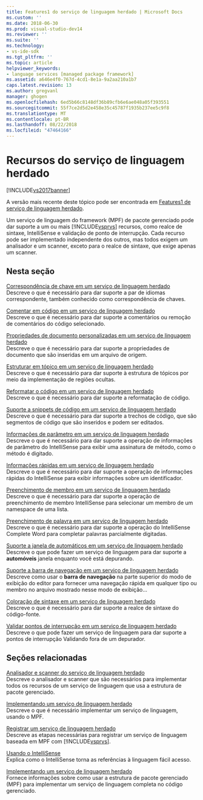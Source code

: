 ```yaml
---
title: Features1 do serviço de linguagem herdado | Microsoft Docs
ms.custom: ''
ms.date: 2018-06-30
ms.prod: visual-studio-dev14
ms.reviewer: ''
ms.suite: ''
ms.technology:
- vs-ide-sdk
ms.tgt_pltfrm: ''
ms.topic: article
helpviewer_keywords:
- language services [managed package framework]
ms.assetid: a646e4f0-767d-4cd1-8e1a-9a2aa210a1b7
caps.latest.revision: 13
ms.author: gregvanl
manager: ghogen
ms.openlocfilehash: 6ed5b66c8148df36b89cfb6e6ae048a05f393551
ms.sourcegitcommit: 55f7ce2d5d2e458e35c45787f1935b237ee5c9f8
ms.translationtype: MT
ms.contentlocale: pt-BR
ms.lasthandoff: 08/22/2018
ms.locfileid: "47464166"
---
```

# <a name="legacy-language-service-features"></a>Recursos do serviço de linguagem herdado
[!INCLUDE[vs2017banner](../../includes/vs2017banner.md)]

A versão mais recente deste tópico pode ser encontrada em [Features1 de serviço de linguagem herdado](https://docs.microsoft.com/visualstudio/extensibility/internals/legacy-language-service-features1).  
  
Um serviço de linguagem do framework (MPF) de pacote gerenciado pode dar suporte a um ou mais [!INCLUDE[vsprvs](../../includes/vsprvs-md.md)] recursos, como realce de sintaxe, IntelliSense e validação de ponto de interrupção. Cada recurso pode ser implementado independente dos outros, mas todos exigem um analisador e um scanner, exceto para o realce de sintaxe, que exige apenas um scanner.  
  
## <a name="in-this-section"></a>Nesta seção  
 [Correspondência de chave em um serviço de linguagem herdado](../../extensibility/internals/brace-matching-in-a-legacy-language-service.md)  
 Descreve o que é necessário para dar suporte a par de idiomas correspondente, também conhecido como correspondência de chaves.  
  
 [Comentar em código em um serviço de linguagem herdado](../../extensibility/internals/commenting-code-in-a-legacy-language-service.md)  
 Descreve o que é necessário para dar suporte a comentários ou remoção de comentários do código selecionado.  
  
 [Propriedades de documento personalizadas em um serviço de linguagem herdado](../../extensibility/internals/custom-document-properties-in-a-legacy-language-service.md)  
 Descreve o que é necessário para dar suporte a propriedades de documento que são inseridas em um arquivo de origem.  
  
 [Estruturar em tópico em um serviço de linguagem herdado](../../extensibility/internals/outlining-in-a-legacy-language-service.md)  
 Descreve o que é necessário para dar suporte à estrutura de tópicos por meio da implementação de regiões ocultas.  
  
 [Reformatar o código em um serviço de linguagem herdado](../../extensibility/internals/reformatting-code-in-a-legacy-language-service.md)  
 Descreve o que é necessário para dar suporte a reformatação de código.  
  
 [Suporte a snippets de código em um serviço de linguagem herdado](../../extensibility/internals/support-for-code-snippets-in-a-legacy-language-service.md)  
 Descreve o que é necessário para dar suporte a trechos de código, que são segmentos de código que são inseridos e podem ser editados.  
  
 [Informações de parâmetro em um serviço de linguagem herdado](../../extensibility/internals/parameter-info-in-a-legacy-language-service2.md)  
 Descreve o que é necessário para dar suporte a operação de informações de parâmetro do IntelliSense para exibir uma assinatura de método, como o método é digitado.  
  
 [Informações rápidas em um serviço de linguagem herdado](../../extensibility/internals/quick-info-in-a-legacy-language-service.md)  
 Descreve o que é necessário para dar suporte a operação de informações rápidas do IntelliSense para exibir informações sobre um identificador.  
  
 [Preenchimento de membro em um serviço de linguagem herdado](../../extensibility/internals/member-completion-in-a-legacy-language-service.md)  
 Descreve o que é necessário para dar suporte a operação de preenchimento de membro IntelliSense para selecionar um membro de um namespace de uma lista.  
  
 [Preenchimento de palavra em um serviço de linguagem herdado](../../extensibility/internals/word-completion-in-a-legacy-language-service.md)  
 Descreve o que é necessário para dar suporte a operação do IntelliSense Complete Word para completar palavras parcialmente digitadas.  
  
 [Suporte a janela de automáticos em um serviço de linguagem herdado](../../extensibility/internals/support-for-the-autos-window-in-a-legacy-language-service.md)  
 Descreve o que pode fazer um serviço de linguagem para dar suporte a **automóveis** janela enquanto você está depurando.  
  
 [Suporte a barra de navegação em um serviço de linguagem herdado](../../extensibility/internals/support-for-the-navigation-bar-in-a-legacy-language-service.md)  
 Descreve como usar o **barra de navegação** na parte superior do modo de exibição do editor para fornecer uma navegação rápida em qualquer tipo ou membro no arquivo mostrado nesse modo de exibição...  
  
 [Coloração de sintaxe em um serviço de linguagem herdado](../../extensibility/internals/syntax-colorizing-in-a-legacy-language-service.md)  
 Descreve o que é necessário para dar suporte a realce de sintaxe do código-fonte.  
  
 [Validar pontos de interrupção em um serviço de linguagem herdado](../../extensibility/internals/validating-breakpoints-in-a-legacy-language-service.md)  
 Descreve o que pode fazer um serviço de linguagem para dar suporte a pontos de interrupção Validando fora de um depurador.  
  
## <a name="related-sections"></a>Seções relacionadas  
 [Analisador e scanner do serviço de linguagem herdado](../../extensibility/internals/legacy-language-service-parser-and-scanner.md)  
 Descreve o analisador e scanner que são necessários para implementar todos os recursos de um serviço de linguagem que usa a estrutura de pacote gerenciado.  
  
 [Implementando um serviço de linguagem herdado](../../extensibility/internals/implementing-a-legacy-language-service2.md)  
 Descreve o que é necessário implementar um serviço de linguagem, usando o MPF.  
  
 [Registrar um serviço de linguagem herdado](../../extensibility/internals/registering-a-legacy-language-service1.md)  
 Descreve as etapas necessárias para registrar um serviço de linguagem baseada em MPF com [!INCLUDE[vsprvs](../../includes/vsprvs-md.md)].  
  
 [Usando o IntelliSense](../../ide/using-intellisense.md)  
 Explica como o IntelliSense torna as referências à linguagem fácil acesso.  
  
 [Implementando um serviço de linguagem herdado](../../extensibility/internals/implementing-a-legacy-language-service1.md)  
 Fornece informações sobre como usar a estrutura de pacote gerenciado (MPF) para implementar um serviço de linguagem completa no código gerenciado.

